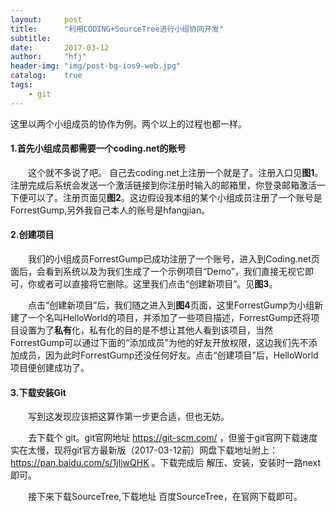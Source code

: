 ```yaml
---
layout:     post
title:      "利用CODING+SourceTree进行小组协同开发"
subtitle:  
date:       2017-03-12
author:     "hfj"
header-img: "img/post-bg-ios9-web.jpg"
catalog:    true
tags:
    - git
---
```


这里以两个小组成员的协作为例。两个以上的过程也都一样。

#### 1.首先小组成员都需要一个coding.net的账号
　　这个就不多说了吧。 自己去coding.net上注册一个就是了。注册入口见**图1**。注册完成后系统会发送一个激活链接到你注册时输入的邮箱里，你登录邮箱激活一下便可以了。注册页面见**图2**。这边假设我本组的某个小组成员注册了一个账号是 ForrestGump,另外我自己本人的账号是hfangjian。

#### 2.创建项目
　　我们的小组成员ForrestGump已成功注册了一个账号，进入到Coding.net页面后，会看到系统以及为我们生成了一个示例项目“Demo”，我们直接无视它即可，你或者可以直接将它删除。这里我们点击“创建新项目”。见**图3**。

　　点击“创建新项目”后，我们随之进入到**图4**页面，这里ForrestGump为小组新建了一个名叫HelloWorld的项目，并添加了一些项目描述，ForrestGump还将项目设置为了**私有**化，私有化的目的是不想让其他人看到该项目，当然ForrestGump可以通过下面的“添加成员”为他的好友开放权限，这边我们先不添加成员，因为此时ForrestGump还没任何好友。点击“创建项目”后，HelloWorld项目便创建成功了。

#### 3.下载安装Git
　　写到这发现应该把这算作第一步更合适，但也无妨。

　　去下载个 git。git官网地址 https://git-scm.com/ ，但鉴于git官网下载速度实在太慢，现将git官方最新版（2017-03-12前）网盘下载地址附上：https://pan.baidu.com/s/1jIjwQHK 。下载完成后 解压、安装，安装时一路next即可。

　　接下来下载SourceTree,下载地址 百度SourceTree，在官网下载即可。
